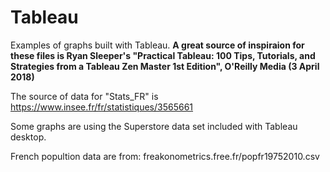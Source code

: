 # Tableau

Examples of graphs built with Tableau. <b>A great source of inspiraion for these files is Ryan Sleeper's "Practical Tableau: 100 Tips, Tutorials, and Strategies from a Tableau Zen Master 1st Edition", O'Reilly Media (3 April 2018)</b>

The source of data for "Stats_FR" is https://www.insee.fr/fr/statistiques/3565661

Some graphs are using the Superstore data set included with Tableau desktop.

French popultion data are from: freakonometrics.free.fr/popfr19752010.csv

